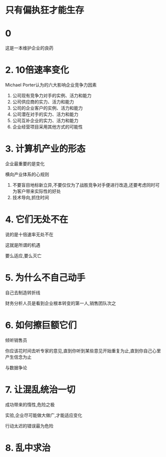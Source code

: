 # 只有偏执狂才能生存

# 0

这是一本维护企业的良药

# 2. 10倍速率变化

Michael Porter认为的六大影响企业竞争力因素

1. 公司现有竞争力对手的实例、活力和能力
2. 公司供应商的实力、活力和能力
3. 公司的企业客户的实例、活力和能力
4. 公司潜在对手的实力、活力和能力
5. 公司互补企业的实力、活力和能力
6. 企业经营项目采用其他方式的可能性

# 3. 计算机产业的形态

企业最重要的是变化

横向产业体系的心规则

1. 不要盲目地标新立异,不要仅仅为了战胜竞争对手便进行改造,还要考虑同时可为客户带来实际性的好处
2. 技术导向,抓住时间

# 4. 它们无处不在

说的是十倍速率无处不在

这就是所谓的机遇

要么适应,要么灭亡

# 5. 为什么不自己动手

自己去制造转折线

财务分析人员是看到企业根本转变的第一人,销售团队次之

# 6. 如何擦巨额它们

倾听销售员

你应该花时间去听专家的意见,直到你听到某些意见开始重复为止,直到你自己心里产生信念为止

与数据争论


# 7. 让混乱统治一切

成功带来的惰性,危险之极

实验,企业尽可能做大做广,才能适应变化

行动太迟的错误最为危险

# 8. 乱中求治


